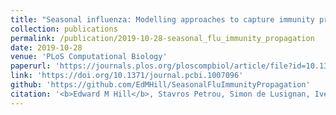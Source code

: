 ```yaml
---
title: "Seasonal influenza: Modelling approaches to capture immunity propagation"
collection: publications
permalink: /publication/2019-10-28-seasonal_flu_immunity_propagation
date: 2019-10-28
venue: 'PLoS Computational Biology'
paperurl: 'https://journals.plos.org/ploscompbiol/article/file?id=10.1371/journal.pcbi.1007096&type=printable'
link: 'https://doi.org/10.1371/journal.pcbi.1007096'
github: 'https://github.com/EdMHill/SeasonalFluImmunityPropagation'
citation: '<b>Edward M Hill</b>, Stavros Petrou, Simon de Lusignan, Ivelina Yonova, Matt J. Keeling. (2019). &quot;Seasonal influenza: Modelling approaches to capture immunity propagation.&quot; <i>PLoS Computational Biology</i>, <b>15</b>(10): e1007096. doi:10.1371/journal.pcbi.1007096.'
---
```

